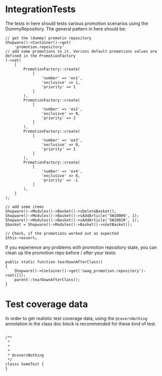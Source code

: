 # IntegrationTests
The tests in here should tests various promotion scenarios using the DummyRepository. The general pattern in here 
should be:

```
// get the (dummy) promotin repository
Shopware()->Container()->get(
    'promotion.repository'
// add some promotions to it. Varions default promotions values are defined in the PromotionFactory
)->set(
    [
        PromotionFactory::create(
            [
                'number' => 'ex1',
                'exclusive' => 1,
                'priority' => 1
            ]
        ),
        PromotionFactory::create(
            [
                'number' => 'ex2',
                'exclusive' => 0,
                'priority' => 2
            ]
        ),
        PromotionFactory::create(
            [
                'number' => 'ex3',
                'exclusive' => 0,
                'priority' => 1
            ]
        ),
        PromotionFactory::create(
            [
                'number' => 'ex4',
                'exclusive' => 0,
                'priority' => -1
            ]
        ),
    ]
);

// add some items
Shopware()->Modules()->Basket()->sDeleteBasket();
Shopware()->Modules()->Basket()->sAddArticle('SW10009', 1);
Shopware()->Modules()->Basket()->sAddArticle('SW10010', 1);
$basket = Shopware()->Modules()->Basket()->sGetBasket();

// Check, if the promotions worked out as expected
$this->assert…

```

If you experience any problems with promotion repository state, you can clean up the promotion repo before / after your
tests:

```
public static function tearDownAfterClass()
{
    Shopware()->Container()->get('swag_promotion.repository')->set([]);
    parent::tearDownAfterClass();
}
```

# Test coverage data
In order to get realistic test coverage data, using the `@coversNothing` annotation in the class doc block is recommended
for these kind of test. 

```

/**
 *
 *
 * 
 * @coversNothing
 */
classs SomeTest {
}
```
